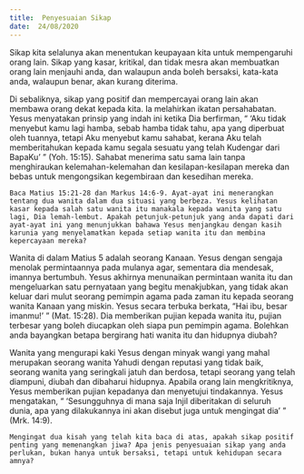 ```yaml
---
title:  Penyesuaian Sikap
date:  24/08/2020
---
```


Sikap kita selalunya akan menentukan keupayaan kita untuk mempengaruhi orang lain. Sikap yang kasar, kritikal, dan tidak mesra akan membuatkan orang lain menjauhi anda, dan walaupun anda boleh bersaksi, kata-kata anda, walaupun benar, akan kurang diterima.

Di sebaliknya, sikap yang positif dan mempercayai orang lain akan membawa orang dekat kepada kita. Ia melahirkan ikatan persahabatan. Yesus menyatakan prinsip yang indah ini ketika Dia berfirman, “ ‘Aku tidak menyebut kamu lagi hamba, sebab hamba tidak tahu, apa yang diperbuat oleh tuannya, tetapi Aku menyebut kamu sahabat, kerana Aku telah memberitahukan kepada kamu segala sesuatu yang telah Kudengar dari BapaKu’ ” (Yoh. 15:15). Sahabat menerima satu sama lain tanpa menghiraukan kelemahan-kelemahan dan kesilapan-kesilapan mereka dan bebas untuk mengongsikan kegembiraan dan kesedihan mereka.

`Baca Matius 15:21-28 dan Markus 14:6-9. Ayat-ayat ini menerangkan tentang dua wanita dalam dua situasi yang berbeza. Yesus kelihatan kasar kepada salah satu wanita itu manakala kepada wanita yang satu lagi, Dia lemah-lembut. Apakah petunjuk-petunjuk yang anda dapati dari ayat-ayat ini yang menunjukkan bahawa Yesus menjangkau dengan kasih karunia yang menyelamatkan kepada setiap wanita itu dan membina kepercayaan mereka?`

Wanita di dalam Matius 5 adalah seorang Kanaan. Yesus dengan sengaja menolak permintaannya pada mulanya agar, sementara dia mendesak, imannya bertumbuh. Yesus akhirnya menunaikan permintaan wanita itu dan mengeluarkan satu pernyataan yang begitu menakjubkan, yang tidak akan keluar dari mulut seorang pemimpin agama pada zaman itu kepada seorang wanita Kanaan yang miskin. Yesus secara terbuka berkata, “Hai ibu, besar imanmu!’ ” (Mat. 15:28). Dia memberikan pujian kepada wanita itu, pujian terbesar yang boleh diucapkan oleh siapa pun  pemimpin agama. Bolehkan anda bayangkan betapa bergirang hati wanita itu dan hidupnya diubah?

Wanita yang mengurapi kaki Yesus dengan minyak wangi yang mahal merupakan seorang wanita Yahudi dengan reputasi yang tidak baik, seorang wanita yang seringkali jatuh dan berdosa, tetapi seorang yang telah diampuni, diubah dan dibaharui hidupnya. Apabila orang lain mengkritiknya, Yesus memberikan pujian kepadanya dan menyetujui tindakannya. Yesus mengatakan, “ ‘Sesungguhnya di mana saja Injil diberitakan di seluruh dunia, apa yang dilakukannya ini akan disebut juga untuk mengingat dia’ ” (Mrk. 14:9).

`Mengingat dua kisah yang telah kita baca di atas, apakah sikap positif penting yang memenangkan jiwa? Apa jenis penyesuaian sikap yang anda perlukan, bukan hanya untuk bersaksi, tetapi untuk kehidupan secara amnya?`